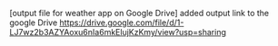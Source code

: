 [output file for weather app on Google Drive] added output link to the google Drive
https://drive.google.com/file/d/1-LJ7wz2b3AZYAoxu6nIa6mkElujKzKmy/view?usp=sharing
